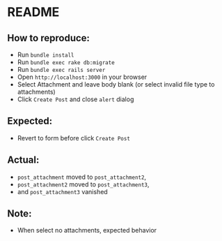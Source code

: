 # README

## How to reproduce:

- Run `bundle install`
- Run `bundle exec rake db:migrate`
- Run `bundle exec rails server`
- Open `http://localhost:3000` in your browser
- Select Attachment and leave body blank (or select invalid file type to attachments)
- Click `Create Post` and close `alert` dialog

## Expected:

- Revert to form before click `Create Post`

## Actual:

- `post_attachment` moved to `post_attachment2`,
- `post_attachment2` moved to `post_attachment3`,
- and `post_attachment3` vanished

## Note:

- When select no attachments, expected behavior
